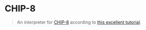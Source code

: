 # CHIP-8

> An interpreter for [CHIP-8](https://en.wikipedia.org/wiki/CHIP-8) according to [this excellent tutorial](https://tobiasvl.github.io/blog/write-a-chip-8-emulator/).
